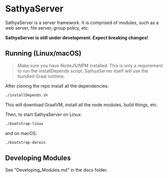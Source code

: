 # SathyaServer
SathyaServer is a server framework. It is comprised of modules, such as a web server, file server, group policy, etc.

**SathyaServer is still under development. Expect breaking changes!** 

## Running (Linux/macOS)
> Make sure you have NodeJS/NPM installed. This is only a requirement to run the installDepends script. SathyaServer itself will use the bundled Graal runtime.

After cloning the repo install all the dependencies:
```bash
./installDepends.sh
```
This will download GraalVM, install all the node modules, build things, etc.

Then, to start SathyaServer on Linux:
```bash
./bootstrap-linux
```
and on macOS:
```bash
./bootstrap-darwin
```

## Developing Modules
See "Developing_Modules.md" in the docs folder.
